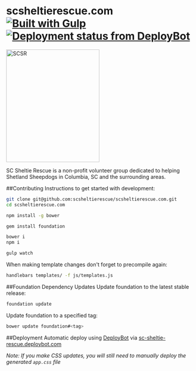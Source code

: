 # scsheltierescue.com [![Built with Gulp](http://img.shields.io/badge/built%20with-gulp.js-red.svg)](http://gulpjs.com/) [![Deployment status from DeployBot](https://sc-sheltie-rescue.deploybot.com/badge/56046447850656/2877.svg)](http://deploybot.com)

<img src="https://raw.github.com/alexdiliberto/scsheltierescue.com/master/img/SCSR-Logo-New-Transparent_500x606.png" alt="SCSR" title="SCSR" width="250" height="303">

SC Sheltie Rescue is a non-profit volunteer group dedicated to helping Shetland Sheepdogs in Columbia, SC and the surrounding areas.

##Contributing
Instructions to get started with development:
```sh
git clone git@github.com:scsheltierescue/scsheltierescue.com.git
cd scsheltierescue.com

npm install -g bower

gem install foundation

bower i
npm i

gulp watch
```

When making template changes don't forget to precompile again:
```sh
handlebars templates/ -f js/templates.js
```

##Foundation Dependency Updates
Update foundation to the latest stable release:
```sh
foundation update
```

Update foundation to a specified tag:
```sh
bower update foundation#<tag>
```

##Deployment
Automatic deploy using [DeployBot](https://deploybot.com/) via [sc-sheltie-rescue.deploybot.com](https://sc-sheltie-rescue.deploybot.com/)

*Note: If you make CSS updates, you will still need to manually deploy the generated `app.css` file*
